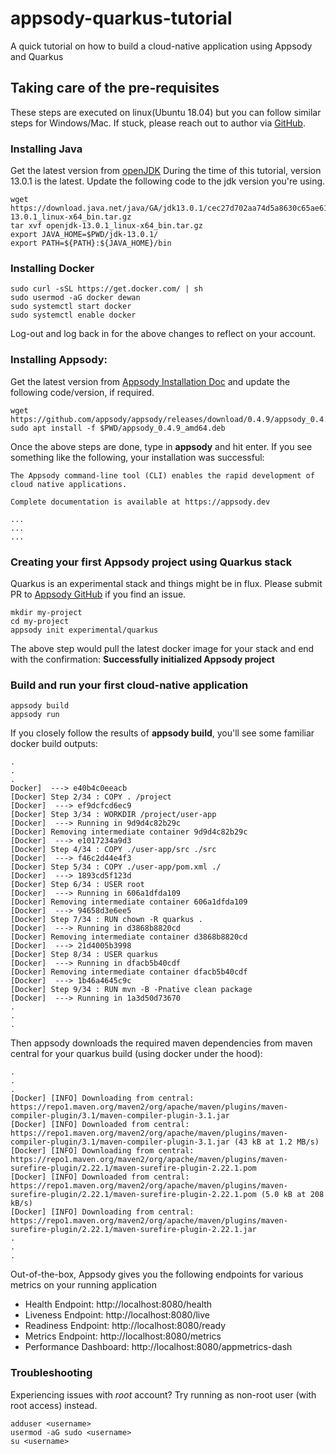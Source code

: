 # appsody-quarkus-tutorial
A quick tutorial on how to build a cloud-native application using Appsody and Quarkus 

## Taking care of the pre-requisites

These steps are executed on linux(Ubuntu 18.04) but you can follow similar steps for Windows/Mac. If stuck, please reach out to author via [GitHub](https://github.com/dewan-ahmed).

### Installing Java

Get the latest version from [openJDK](https://jdk.java.net)
During the time of this tutorial, version 13.0.1 is the latest. Update the following code to the jdk version you're using.

```
wget https://download.java.net/java/GA/jdk13.0.1/cec27d702aa74d5a8630c65ae61e4305/9/GPL/openjdk-13.0.1_linux-x64_bin.tar.gz
tar xvf openjdk-13.0.1_linux-x64_bin.tar.gz
export JAVA_HOME=$PWD/jdk-13.0.1/
export PATH=${PATH}:${JAVA_HOME}/bin
```

### Installing Docker

```
sudo curl -sSL https://get.docker.com/ | sh
sudo usermod -aG docker dewan
sudo systemctl start docker
sudo systemctl enable docker
```
Log-out and log back in for the above changes to reflect on your account.

### Installing Appsody:

Get the latest version from [Appsody Installation Doc](https://appsody.dev/docs/getting-started/installation/) and update the following code/version, if required.
```
wget https://github.com/appsody/appsody/releases/download/0.4.9/appsody_0.4.9_amd64.deb
sudo apt install -f $PWD/appsody_0.4.9_amd64.deb
```
Once the above steps are done, type in **appsody** and hit enter. If you see something like the following, your installation was successful:
```
The Appsody command-line tool (CLI) enables the rapid development of cloud native applications.

Complete documentation is available at https://appsody.dev

...
...
...
```

### Creating your first Appsody project using Quarkus stack

Quarkus is an experimental stack and things might be in flux. Please submit PR to [Appsody GitHub](https://github.com/appsody) if you find an issue.  
```
mkdir my-project
cd my-project
appsody init experimental/quarkus
```
The above step would pull the latest docker image for your stack and end with the confirmation:
**Successfully initialized Appsody project**

### Build and run your first cloud-native application

```
appsody build
appsody run
```
If you closely follow the results of **appsody build**, you'll see some familiar docker build outputs:
```
.
.
.
Docker]  ---> e40b4c0eeacb
[Docker] Step 2/34 : COPY . /project
[Docker]  ---> ef9dcfcd6ec9
[Docker] Step 3/34 : WORKDIR /project/user-app
[Docker]  ---> Running in 9d9d4c82b29c
[Docker] Removing intermediate container 9d9d4c82b29c
[Docker]  ---> e1017234a9d3
[Docker] Step 4/34 : COPY ./user-app/src ./src
[Docker]  ---> f46c2d44e4f3
[Docker] Step 5/34 : COPY ./user-app/pom.xml ./
[Docker]  ---> 1893cd5f123d
[Docker] Step 6/34 : USER root
[Docker]  ---> Running in 606a1dfda109
[Docker] Removing intermediate container 606a1dfda109
[Docker]  ---> 94658d3e6ee5
[Docker] Step 7/34 : RUN chown -R quarkus .
[Docker]  ---> Running in d3868b8820cd
[Docker] Removing intermediate container d3868b8820cd
[Docker]  ---> 21d4005b3998
[Docker] Step 8/34 : USER quarkus
[Docker]  ---> Running in dfacb5b40cdf
[Docker] Removing intermediate container dfacb5b40cdf
[Docker]  ---> 1b46a4645c9c
[Docker] Step 9/34 : RUN mvn -B -Pnative clean package
[Docker]  ---> Running in 1a3d50d73670
.
.
.
```
Then appsody downloads the required maven dependencies from maven central for your quarkus build (using docker under the hood):
```
.
.
.
[Docker] [INFO] Downloading from central: https://repo1.maven.org/maven2/org/apache/maven/plugins/maven-compiler-plugin/3.1/maven-compiler-plugin-3.1.jar
[Docker] [INFO] Downloaded from central: https://repo1.maven.org/maven2/org/apache/maven/plugins/maven-compiler-plugin/3.1/maven-compiler-plugin-3.1.jar (43 kB at 1.2 MB/s)
[Docker] [INFO] Downloading from central: https://repo1.maven.org/maven2/org/apache/maven/plugins/maven-surefire-plugin/2.22.1/maven-surefire-plugin-2.22.1.pom
[Docker] [INFO] Downloaded from central: https://repo1.maven.org/maven2/org/apache/maven/plugins/maven-surefire-plugin/2.22.1/maven-surefire-plugin-2.22.1.pom (5.0 kB at 208 kB/s)
[Docker] [INFO] Downloading from central: https://repo1.maven.org/maven2/org/apache/maven/plugins/maven-surefire-plugin/2.22.1/maven-surefire-plugin-2.22.1.jar
.
.
.
```


Out-of-the-box, Appsody gives you the following endpoints for various metrics on your running application

- Health Endpoint: http://localhost:8080/health
- Liveness Endpoint: http://localhost:8080/live
- Readiness Endpoint: http://localhost:8080/ready
- Metrics Endpoint: http://localhost:8080/metrics
- Performance Dashboard: http://localhost:8080/appmetrics-dash




### Troubleshooting

Experiencing issues with *root* account? Try running as non-root user (with root access) instead.

```
adduser <username>
usermod -aG sudo <username>
su <username>
```
